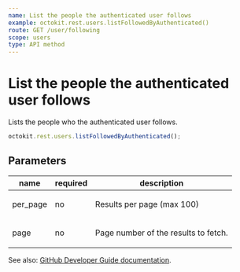```yaml
---
name: List the people the authenticated user follows
example: octokit.rest.users.listFollowedByAuthenticated()
route: GET /user/following
scope: users
type: API method
---
```


# List the people the authenticated user follows

Lists the people who the authenticated user follows.

```js
octokit.rest.users.listFollowedByAuthenticated();
```

## Parameters

<table>
  <thead>
    <tr>
      <th>name</th>
      <th>required</th>
      <th>description</th>
    </tr>
  </thead>
  <tbody>
    <tr><td>per_page</td><td>no</td><td>

Results per page (max 100)

</td></tr>
<tr><td>page</td><td>no</td><td>

Page number of the results to fetch.

</td></tr>
  </tbody>
</table>

See also: [GitHub Developer Guide documentation](https://docs.github.com/rest/reference/users#list-the-people-the-authenticated-user-follows).
